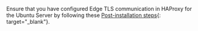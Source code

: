 Ensure that you have configured Edge TLS communication in HAProxy for the Ubuntu Server by following these [Post-installation steps](/docs/user-guide/install/pe/add-haproxy-ubuntu/#step-6-configure-edge-tls-communication-optional){: target="_blank"}.
